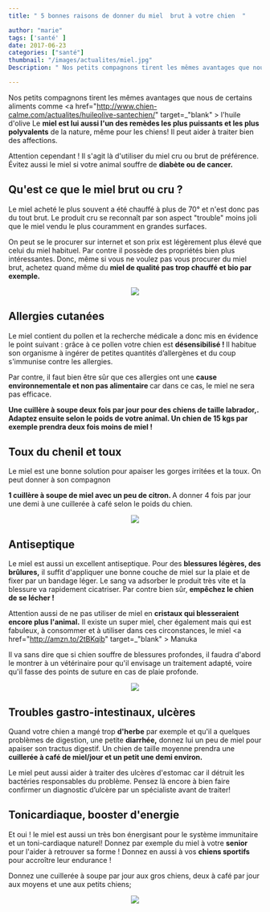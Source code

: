 ```yaml
---
title: " 5 bonnes raisons de donner du miel  brut à votre chien  "

author: "marie"
tags: ['santé' ]
date: 2017-06-23
categories: ["santé"]
thumbnail: "/images/actualites/miel.jpg"
Description: " Nos petits compagnons tirent les mêmes avantages que nous de certains aliments comme l'huile d'olive. Le miel est lui aussi l'un des remèdes les plus puissants et les plus polyvalents de la nature, même pour les chiens! "

---
```

Nos petits compagnons tirent les mêmes avantages que nous de certains aliments comme <a href="http://www.chien-calme.com/actualites/huileolive-santechien/" target=_"blank" > l'huile d'olive </a> Le <b>miel est lui aussi l'un des remèdes les plus puissants et les plus polyvalents</b> de la nature, même pour les chiens! Il peut aider à traiter bien des affections.

Attention cependant ! Il s'agit là d'utiliser du miel cru ou brut de préférence. Évitez aussi le miel si votre animal souffre de <b>diabète ou de cancer.</b>



## Qu'est ce que le miel brut ou cru ? ##
Le miel acheté le plus souvent a été chauffé à plus de 70° et n'est donc pas du tout brut. Le produit cru se reconnaît par son aspect "trouble" moins joli que le miel vendu le plus couramment en grandes surfaces.

On peut se le procurer sur internet et son prix est légèrement plus élevé que celui du miel habituel. Par contre il possède des propriétés bien plus intéressantes. Donc, même si vous ne voulez pas vous procurer du miel brut, achetez quand même du <b>miel de qualité pas trop chauffé et bio par exemple. </b>


<p align="center"><img src="/images/actualites/mielbrut_orig.jpg" class="img-responsive"></p>



## Allergies cutanées ##

Le miel contient du pollen et la recherche médicale a donc mis en évidence le point suivant : grâce à ce pollen votre chien est <b>désensibilisé ! </b> Il habitue son organisme à ingérer de petites quantités d’allergènes et du coup s'immunise contre les allergies.

Par contre, il faut bien être sûr que ces allergies ont une <b>cause environnementale et non pas alimentaire </b> car dans ce cas, le miel ne sera pas efficace.

<b>Une cuillère à soupe deux fois par jour pour des chiens de taille labrador,. Adaptez ensuite selon le poids de votre animal. Un chien de 15 kgs par exemple prendra deux fois moins de miel ! </b>



## Toux du chenil et toux ##
Le miel est une bonne solution  pour apaiser les gorges irritées et la toux. On peut donner à son compagnon

<b>1 cuillère à soupe de miel avec un peu de citron. </b>
A donner 4 fois par jour une demi à une cuillerée à café selon le poids du chien.



<p align="center"><img src="/images/actualites/chientousse.jpg" class="img-responsive"></p>



##  Antiseptique ##

Le miel est aussi un excellent antiseptique. Pour des <b>blessures légères, des brûlures,</b>  il suffit d'appliquer une bonne couche de miel sur la plaie et de fixer par un bandage léger. Le sang va adsorber le produit très vite et la blessure va rapidement cicatriser. Par contre bien sûr, <b>empêchez le chien de se lécher ! </b>

Attention aussi de ne pas utiliser de miel en <b>cristaux qui blesseraient encore plus l'animal.</b> Il existe un super miel, cher également mais qui est fabuleux, à consommer et à utiliser dans ces circonstances, le miel <a href="http://amzn.to/2tBKqib" target=_"blank" > Manuka </a>

Il va sans dire que si chien souffre de blessures profondes, il faudra d'abord le montrer à un vétérinaire pour qu'il envisage un traitement adapté, voire qu'il fasse des points de suture en cas de plaie profonde.


<p align="center"><img src="/images/actualites/Pansement-miel-photo.png" class="img-responsive"></p>


## Troubles gastro-intestinaux, ulcères ##

Quand votre chien a mangé trop <b> d'herbe</b> par exemple et qu'il a quelques problèmes de digestion, une petite <b>diarrhée,</b>  donnez lui un peu de miel pour apaiser son tractus digestif. Un chien de taille moyenne prendra une <b>cuillerée à café de miel/jour et un petit une demi environ. </b>

Le miel peut aussi aider à traiter des ulcères d'estomac car il détruit les bactéries responsables du problème. Pensez là encore à bien faire confirmer un diagnostic d’ulcère par un spécialiste avant de traiter!

## Tonicardiaque, booster d'energie ##

Et oui ! le miel est aussi un très bon énergisant pour le système immunitaire et un toni-cardiaque naturel! Donnez par exemple du miel à votre <b>senior </b> pour l'aider à retrouver sa forme ! Donnez en aussi à vos <b> chiens sportifs </b>pour accroître leur endurance !


Donnez une cuillerée à soupe par jour aux gros chiens, deux à café par jour aux moyens et une aux petits chiens;

<p align="center"><img src="/images/actualites/chiensport.jpg" class="img-responsive"></p>